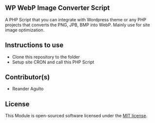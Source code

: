 
## WP WebP Image Converter Script

A PHP Script that you can integrate with Wordpress theme or any PHP projects that converts the PNG, JPB, BMP into WebP.
Mainly use for site image optimization. 

## Instructions to use

- Clone this repository to the folder
- Setup site CRON and call this PHP Script

## Contributor(s)
* Reander Agulto

## License

This Module is open-sourced software licensed under the [MIT license](http://opensource.org/licenses/MIT).
